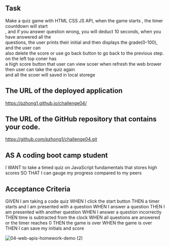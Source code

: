 ## Task
Make a quiz game with HTML CSS JS API, when the game starts , the timer countdown will start  
, and if you answer question wrong, you will deduct 10 seconds, when you have answered all the  
questions, the user prints their initial and then displays the grade(0-100), and the user can  
also delete the score or use go back button to go back to the previous step. on the left top coner has     
a high score button that user can view scoer when refresh the web brower then user can take the quiz again   
and all the scoer will saved in local storege  


## The URL of the deployed application
https://pzhong1.github.io/challenge04/

## The URL of the GitHub repository that contains your code.
https://github.com/pzhong1/challenge04.git


## AS A coding boot camp student
I WANT to take a timed quiz on JavaScript fundamentals that stores high scores SO THAT I can gauge my progress compared to my peers

## Acceptance Criteria
GIVEN I am taking a code quiz WHEN I click the start button THEN a timer starts and I am presented with a question WHEN I answer a question THEN I am presented with another question WHEN I answer a question incorrectly THEN time is subtracted from the clock WHEN all questions are answered or the timer reaches 0 THEN the game is over WHEN the game is over THEN I can save my initials and score

![04-web-apis-homework-demo (2)](https://github.com/pzhong1/challenge04/assets/123424361/32fbd34a-097d-40e8-8852-298eb5d1b1e0)

